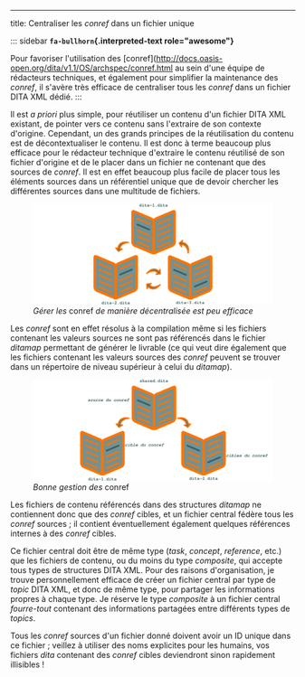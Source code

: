 ---
title: Centraliser les *conref* dans un fichier unique

::: sidebar
**`fa-bullhorn`{.interpreted-text role="awesome"}**

Pour favoriser l\'utilisation des
\[conref\](<http://docs.oasis-open.org/dita/v1.1/OS/archspec/conref.html>
au sein d\'une équipe de rédacteurs techniques, et également pour
simplifier la maintenance des *conref*, il s\'avère très efficace de
centraliser tous les *conref* dans un fichier DITA XML dédié.
:::

Il est *a priori* plus simple, pour réutiliser un contenu d\'un fichier
DITA XML existant, de pointer vers ce contenu sans l\'extraire de son
contexte d\'origine. Cependant, un des grands principes de la
réutilisation du contenu est de décontextualiser le contenu. Il est donc
à terme beaucoup plus efficace pour le rédacteur technique d\'extraire
le contenu réutilisé de son fichier d\'origine et de le placer dans un
fichier ne contenant que des sources de *conref*. Il est en effet
beaucoup plus facile de placer tous les éléments sources dans un
référentiel unique que de devoir chercher les différentes sources dans
une multitude de fichiers.

<figure>
<img src="graphics/conref-non-centralises.svg"
alt="graphics/conref-non-centralises.svg" />
<figcaption><em>Gérer les</em> conref <em>de manière décentralisée est
peu efficace</em></figcaption>
</figure>

Les *conref* sont en effet résolus à la compilation même si les fichiers
contenant les valeurs sources ne sont pas référencés dans le fichier
*ditamap* permettant de générer le livrable (ce qui veut dire également
que les fichiers contenant les valeurs sources des *conref* peuvent se
trouver dans un répertoire de niveau supérieur à celui du *ditamap*).

<figure>
<img src="graphics/conref.svg" alt="graphics/conref.svg" />
<figcaption><em>Bonne gestion des</em> conref</figcaption>
</figure>

Les fichiers de contenu référencés dans des structures *ditamap* ne
contiennent donc que des *conref* cibles, et un fichier central fédère
tous les *conref* sources ; il contient éventuellement également
quelques références internes à des *conref* cibles.

Ce fichier central doit être de même type (*task*, *concept*,
*reference*, etc.) que les fichiers de contenu, ou du moins du type
*composite*, qui accepte tous types de structures DITA XML. Pour des
raisons d\'organisation, je trouve personnellement efficace de créer un
fichier central par type de *topic* DITA XML, et donc de même type, pour
partager les informations propres à chaque type. Je réserve le type
*composite* à un fichier central *fourre-tout* contenant des
informations partagées entre différents types de *topics*.

Tous les *conref* sources d\'un fichier donné doivent avoir un ID unique
dans ce fichier ; veillez à utiliser des noms explicites pour les
humains, vos fichiers *dita* contenant des *conref* cibles deviendront
sinon rapidement illisibles !
